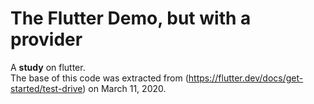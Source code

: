 # The Flutter Demo, but with a provider
A **study** on flutter. <br>
The base of this code was extracted from (https://flutter.dev/docs/get-started/test-drive) on March 11, 2020.
